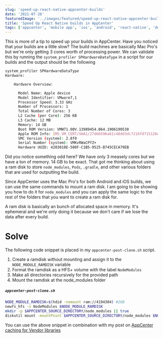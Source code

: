 ```yaml
---
slug: 'speed-up-react-native-appcenter-builds'
date: '2021-07-26'
featuredImage: '../images/featured/speed-up-react-native-appcenter-builds.png'
title: 'Speed Up React Native builds in AppCenter'
tags: ['appcenter', 'mobile app', 'ios', 'android', 'react-native', 'dev ops']
---
```


This is more of a tip to speed up your builds in AppCenter. Have you noticed that your builds are a little slow? The build machines are basically Mac Pro's but we're only getting 3 cores worth of processing power. We can validate this by running the `system_profiler SPHardwareDataType` in a script for our builds and the output should be the following

```bash
system_profiler SPHardwareDataType
Hardware:

    Hardware Overview:

      Model Name: Apple device
      Model Identifier: VMware7,1
      Processor Speed: 3.33 GHz
      Number of Processors: 1
      Total Number of Cores: 3
      L2 Cache (per Core): 256 KB
      L3 Cache: 12 MB
      Memory: 14 GB
      Boot ROM Version: VMW71.00V.13989454.B64.1906190538
      Apple ROM Info: [MS_VM_CERT/SHA1/27d66596a61c48dd3dc7216fd715126e33f59ae7]Welcome to the Virtual Machine
      SMC Version (system): 2.8f0
      Serial Number (system): VMKvRWaCPfZ+
      Hardware UUID: 4203018E-580F-C1B5-9525-B745CECA79EB
```

Did you notice something odd here? We have only 3 measely cores but we have a ton of memory. 14 GB to be exact. That got me thinking about using a ram disk to store `node_modules`, `Pods`, `.gradle`, and other various folders that are used for outputting the build.

Since AppCenter uses the Mac Pro's for both Android and iOS builds, we can use the same commands to mount a ram disk. I am going to be showing you how to do it for `node_modules` and you can apply the same logic to the rest of the folders that you want to create a ram disk for.

A ram disk is basically an bunch of allocated space in memory. It's ephemeral and we're only doing it because we don't care if we lose the data after every build.

# Solve

The following code snippet is placed in my `appcenter-post-clone.sh` script.

1. Create a ramdisk without mounting and assign it to the `NODE_MODULE_RAMDISK` variable
2. Format the ramdisk as a HFS+ volume with the label `NodeModules`
3. Make all directories recursively for the provided path
4. Mount the ramdisk at the node_modules folder

##### **`appcenter-post-clone.sh`**

```bash
NODE_MODULE_RAMDISK=$(hdid -nomount ram://4194304) #2GB
newfs_hfs -v NodeModules $NODE_MODULE_RAMDISK
mkdir -p $APPCENTER_SOURCE_DIRECTORY/node_modules || true
diskutil mount -mountPoint $APPCENTER_SOURCE_DIRECTORY/node_modules $NODE_MODULE_RAMDISK
```

You can use the above snippet in combination with my post on [AppCenter caching for Vendor libraries](/blog/appcenter-caching-vendor-libraries)
